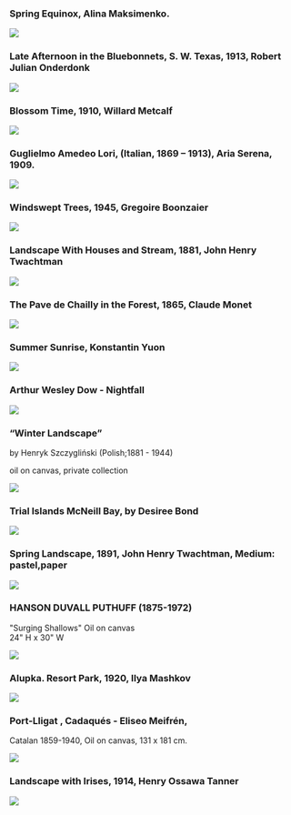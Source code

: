 ### Spring Equinox, Alina Maksimenko.
<img src="https://64.media.tumblr.com/29e70cdc77d4c8516cc603babf646fdc/78a4731ff0b2e1ce-d8/s1280x1920/ec4ef704a07c90f5034578308f0f8b28de17ad99.jpg">

### Late Afternoon in the Bluebonnets, S. W. Texas, 1913, Robert Julian Onderdonk
<img src="https://64.media.tumblr.com/92cd0224783e7a9a6970b8726a29a917/eb127b646ebbc80f-90/s1280x1920/6558e4115264d7dd8b4191b0dfe87d9a37d0b283.jpg">


### Blossom Time, 1910, Willard Metcalf
<img src="https://64.media.tumblr.com/dc70fd90e80d33dbdf3dfd431a462d4d/f753d7e4bea86314-ac/s1280x1920/c3b50265b2a5c1bb86f6e9e2f26cb69bc768a1e6.jpg">

### Guglielmo Amedeo Lori, (Italian, 1869 – 1913), Aria Serena, 1909.
<img src="https://64.media.tumblr.com/9facb3669306209c88a827a9fe7785f1/560b70b35a2be4af-41/s2048x3072/d036ac236026704993d0256c5c7978a17f363ebe.jpg">

### Windswept Trees, 1945, Gregoire Boonzaier
<img src="https://64.media.tumblr.com/ab17ed5058e103540e47ad63a68e0fa3/0c41c4098cd1d778-c1/s1280x1920/d50ed15336c0b59a13f452e4401e1d2bf39ffb4a.jpg">

### Landscape With Houses and Stream, 1881, John Henry Twachtman
<img src="https://64.media.tumblr.com/6fe6d3a9c2212c2de6be38f4befab773/30a98ffb8e7d231b-64/s1280x1920/54e05d3a75453e085b67ceeb9e3a7915a7b9b8d1.jpg">


### The Pave de Chailly in the Forest, 1865, Claude Monet
<img src="https://64.media.tumblr.com/69a291be212f3ebd0cbdaf427769856a/a4d50d2673e95da4-d2/s1280x1920/3e2ab9ac8976948a8cb3acb6d56aeb29e51ac780.jpg">

### Summer Sunrise, Konstantin Yuon
<img src="https://64.media.tumblr.com/608aaab18d4e659c2b8b4b6a5375190f/0f5f574b424dca84-74/s1280x1920/1404cc356a39d015a1fb43de85d4a5eef8b52f08.jpg">

### Arthur Wesley Dow - Nightfall
<img src="https://64.media.tumblr.com/91e19fde4f95ce7d9103015c95af030c/tumblr_oqoo4aH0dZ1r5djyno1_1280.jpg">


### “Winter Landscape”
by Henryk Szczygliński (Polish;1881 - 1944)

oil on canvas, private collection

<img src="https://64.media.tumblr.com/921e4ccf9908ebe3e04c773d95385678/4d982dda17034981-82/s2048x3072/ba5aa8bc75bf8cedc0ca2f6c966f592ff848b600.jpg">

### Trial Islands McNeill Bay, by Desiree Bond
<img src="https://64.media.tumblr.com/cd4a3d1e803d7baecf9dd984f56ccb2c/82a45a830ae62d2b-f0/s1280x1920/950dabd87d6f51433b6027286cd53004497188f5.jpg">


### Spring Landscape, 1891, John Henry Twachtman, Medium: pastel,paper
<img src="https://64.media.tumblr.com/eaa077559f3347a4abf13db4ad9ea4f8/3250e726168ed455-e7/s1280x1920/aac4a13895a27dfdf7797bcf5c59a4b70a34a575.jpg">


### HANSON DUVALL PUTHUFF (1875-1972)

"Surging Shallows"
Oil on canvas   
24" H x 30" W

<img src="https://64.media.tumblr.com/bbb77fc53fd05e494d632e148b817094/1f23f1b414c3a4c0-29/s1280x1920/cef08fc2ded6eeb2e4130c32c448262c9165a99c.png">

### Alupka. Resort Park, 1920, Ilya Mashkov
<img src="https://64.media.tumblr.com/1b841e1dda80f4330249b29d14ad8daa/2dd01db4441bc11b-03/s1280x1920/3a359ed0783818f350be607e29a88dbb21e7b531.jpg">




### Port-Lligat , Cadaqués   -    Eliseo Meifrén, 
Catalan 1859-1940, 
Oil on canvas, 131 x 181 cm.

<img src="https://64.media.tumblr.com/031911ece890cc1016586091cb33299e/97efbc59b69a3395-9f/s2048x3072/3adb17bc949142552d77522f3ecf19e0f406c812.jpg">

### Landscape with Irises, 1914, Henry Ossawa Tanner
<img src="https://64.media.tumblr.com/915e89ad4e8a6d0ee5161dcb538cc152/73343a4a91438c3c-57/s1280x1920/0288920e211a3adf5917d58f6d9f7d9998dac430.jpg">
